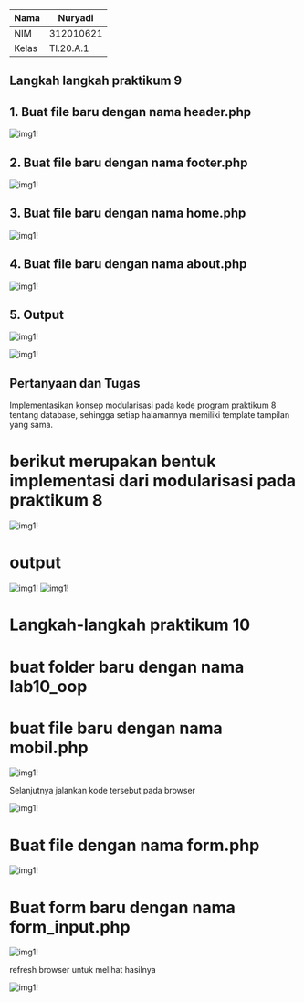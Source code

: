| Nama      | Nuryadi |
| ----------- | ----------- |
| NIM     | 312010621       |
| Kelas   | TI.20.A.1        |

## Langkah langkah praktikum 9

## 1. Buat file baru dengan nama header.php

![img1!](asset/img/foto1.png)

## 2. Buat file baru dengan nama footer.php

![img1!](asset/img/foto2.png)

## 3. Buat file baru dengan nama home.php

![img1!](asset/img/foto3.png)

## 4. Buat file baru dengan nama about.php

![img1!](asset/img/foto4.png)

## 5. Output

![img1!](asset/img/foto5.png)

![img1!](asset/img/foto6.png)

## Pertanyaan dan Tugas
Implementasikan konsep modularisasi pada kode program praktikum 8 tentang database, sehingga setiap halamannya memiliki template tampilan yang sama.
# berikut merupakan bentuk implementasi dari modularisasi pada praktikum 8
![img1!](asset/img/foto7.png)
# output
![img1!](asset/img/foto8.png)
![img1!](asset/img/foto9.png)



# Langkah-langkah praktikum 10

# buat folder baru dengan nama lab10_oop
# buat file baru dengan nama mobil.php

![img1!](asset/img2/foto1.png)

Selanjutnya jalankan kode tersebut pada browser

![img1!](asset/img2/foto2.png)

# Buat file dengan nama form.php

![img1!](asset/img2/foto3.png)

# Buat form baru dengan nama form_input.php

![img1!](asset/img2/foto4.png)

refresh browser untuk melihat hasilnya

![img1!](asset/img2/foto5.png)